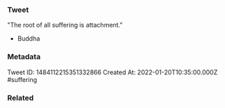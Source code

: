 ### Tweet
"The root of all suffering is attachment."

- Buddha

### Metadata
Tweet ID: 1484112215351332866
Created At: 2022-01-20T10:35:00.000Z
#suffering

### Related

